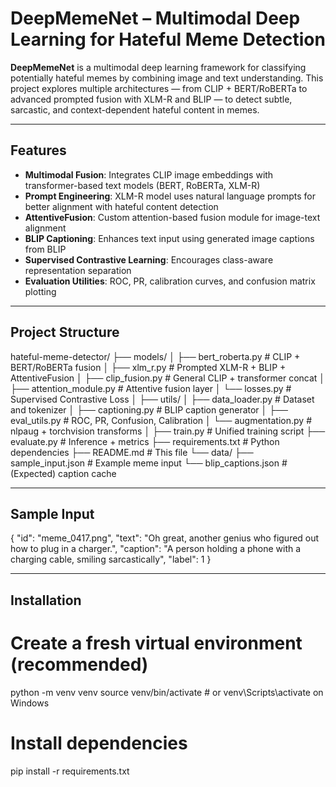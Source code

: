 # DeepMemeNet – Multimodal Deep Learning for Hateful Meme Detection

**DeepMemeNet** is a multimodal deep learning framework for classifying potentially hateful memes by combining image and text understanding. This project explores multiple architectures — from CLIP + BERT/RoBERTa to advanced prompted fusion with XLM-R and BLIP — to detect subtle, sarcastic, and context-dependent hateful content in memes.

---

## Features

- **Multimodal Fusion**: Integrates CLIP image embeddings with transformer-based text models (BERT, RoBERTa, XLM-R)
- **Prompt Engineering**: XLM-R model uses natural language prompts for better alignment with hateful content detection
- **AttentiveFusion**: Custom attention-based fusion module for image-text alignment
- **BLIP Captioning**: Enhances text input using generated image captions from BLIP
- **Supervised Contrastive Learning**: Encourages class-aware representation separation
- **Evaluation Utilities**: ROC, PR, calibration curves, and confusion matrix plotting

---

## Project Structure
hateful-meme-detector/
├── models/
│ ├── bert_roberta.py # CLIP + BERT/RoBERTa fusion
│ ├── xlm_r.py # Prompted XLM-R + BLIP + AttentiveFusion
│ ├── clip_fusion.py # General CLIP + transformer concat
│ ├── attention_module.py # Attentive fusion layer
│ └── losses.py # Supervised Contrastive Loss
│
├── utils/
│ ├── data_loader.py # Dataset and tokenizer
│ ├── captioning.py # BLIP caption generator
│ ├── eval_utils.py # ROC, PR, Confusion, Calibration
│ └── augmentation.py # nlpaug + torchvision transforms
│
├── train.py # Unified training script
├── evaluate.py # Inference + metrics
├── requirements.txt # Python dependencies
├── README.md # This file
└── data/
├── sample_input.json # Example meme input
└── blip_captions.json # (Expected) caption cache

---

## Sample Input

{
  "id": "meme_0417.png",
  "text": "Oh great, another genius who figured out how to plug in a charger.",
  "caption": "A person holding a phone with a charging cable, smiling sarcastically",
  "label": 1
}

---

## Installation 

# Create a fresh virtual environment (recommended)
python -m venv venv
source venv/bin/activate  # or venv\Scripts\activate on Windows

# Install dependencies
pip install -r requirements.txt

